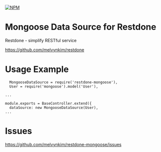 [![NPM](https://nodei.co/npm/restdone-mongoose.png?compact=true)](https://npmjs.org/package/restdone-mongoose)

Mongoose Data Source for Restdone
==========

Restdone - simplify RESTful service

https://github.com/melvynkim/restdone


# Usage Example

```
  MongooseDataSource = require('restdone-mongoose'),
  User = require('mongoose').model('User'),

...

module.exports = BaseController.extend({
  dataSource: new MongooseDataSource(User),
...

```


# Issues

https://github.com/melvynkim/restdone-mongoose/issues